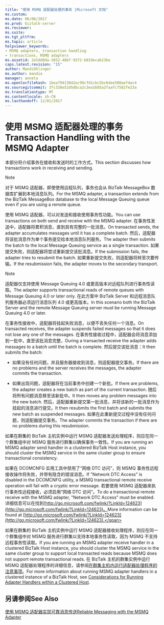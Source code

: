 ```yaml
---
title: "使用 MSMQ 适配器处理的事务 |Microsoft 文档"
ms.custom: 
ms.date: 06/08/2017
ms.prod: biztalk-server
ms.reviewer: 
ms.suite: 
ms.tgt_pltfrm: 
ms.topic: article
helpviewer_keywords:
- MSMQ adapters, transaction handling
- transactions, MSMQ adapters
ms.assetid: 2e5dd0da-3852-48bf-9372-b019ecab23be
caps.latest.revision: "15"
author: MandiOhlinger
ms.author: mandia
manager: anneta
ms.openlocfilehash: 1bea79413042ec99cfd1cbc5bc6dee500aef4ac4
ms.sourcegitcommit: 3fc338e52d5dbca2c3ea1685a2faafc7582fe23a
ms.translationtype: MT
ms.contentlocale: zh-CN
ms.lasthandoff: 12/01/2017
---
```

# <a name="transaction-handling-with-the-msmq-adapter"></a><span data-ttu-id="ab2ba-102">使用 MSMQ 适配器处理的事务</span><span class="sxs-lookup"><span data-stu-id="ab2ba-102">Transaction Handling with the MSMQ Adapter</span></span>
<span data-ttu-id="ab2ba-103">本部分将介绍事务在接收和发送时的工作方式。</span><span class="sxs-lookup"><span data-stu-id="ab2ba-103">This section discusses how transactions work in receiving and sending.</span></span>  
  
> [!NOTE]
>  <span data-ttu-id="ab2ba-104">对于 MSMQ 适配器，即使使用远程队列，事务也会从 BizTalk MessageBox 数据库扩展到本地消息队列。</span><span class="sxs-lookup"><span data-stu-id="ab2ba-104">For the MSMQ adapter, a transaction extends from the BizTalk MessageBox database to the local Message Queuing queue even if you are using a remote queue.</span></span>  
  
 <span data-ttu-id="ab2ba-105">使用 MSMQ 适配器，可以对发送和接收使用事务性功能。</span><span class="sxs-lookup"><span data-stu-id="ab2ba-105">You can use transactions on both send and receive with the MSMQ adapter.</span></span> <span data-ttu-id="ab2ba-106">在事务性发送中，适配器将累积消息，直到具有完整的一批消息。</span><span class="sxs-lookup"><span data-stu-id="ab2ba-106">On transacted sends, the adapter accumulates messages until it has a complete batch.</span></span> <span data-ttu-id="ab2ba-107">然后，适配器将该批消息作为单个事务提交给本地消息队列服务。</span><span class="sxs-lookup"><span data-stu-id="ab2ba-107">The adapter then submits the batch to the local Message Queuing service as a single transaction.</span></span> <span data-ttu-id="ab2ba-108">如果提交失败，则适配器将尝试重新提交该批消息。</span><span class="sxs-lookup"><span data-stu-id="ab2ba-108">If the submission fails, the adapter tries to resubmit the batch.</span></span> <span data-ttu-id="ab2ba-109">如果重新提交失败，则适配器将转至次要传输。</span><span class="sxs-lookup"><span data-stu-id="ab2ba-109">If the resubmission fails, the adapter moves to the secondary transport.</span></span>  
  
> [!NOTE]
>  <span data-ttu-id="ab2ba-110">适配器仅支持使用 Message Queuing 4.0 或更高版本对远程队列进行事务性读取。</span><span class="sxs-lookup"><span data-stu-id="ab2ba-110">The adapter supports transactional reads of remote queues with Message Queuing 4.0 or later only.</span></span> <span data-ttu-id="ab2ba-111">在此方案中 BizTalk Server 和远程消息队列服务器必须运行消息队列 4.0 或更高版本。</span><span class="sxs-lookup"><span data-stu-id="ab2ba-111">In this scenario both the BizTalk Server and the remote Message Queuing server must be running Message Queuing 4.0 or later.</span></span>  
  
 <span data-ttu-id="ab2ba-112">在事务性接收中，适配器将挂起失败消息，以便不丢失任何一个消息。</span><span class="sxs-lookup"><span data-stu-id="ab2ba-112">On transacted receives, the adapter suspends failed messages so that it does not lose any one of the messages.</span></span> <span data-ttu-id="ab2ba-113">在事务性接收过程中，适配器会将消息添加到一批中，直至该批消息完整，</span><span class="sxs-lookup"><span data-stu-id="ab2ba-113">During a transacted receive the adapter adds messages to a batch until the batch is complete.</span></span> <span data-ttu-id="ab2ba-114">然后提交该批消息：</span><span class="sxs-lookup"><span data-stu-id="ab2ba-114">It then submits the batch:</span></span>  
  
-   <span data-ttu-id="ab2ba-115">如果没有任何问题，并且服务器接收到消息，则适配器提交事务。</span><span class="sxs-lookup"><span data-stu-id="ab2ba-115">If there are no problems and the server receives the messages, the adapter commits the transaction.</span></span>  
  
-   <span data-ttu-id="ab2ba-116">如果出现问题，适配器将在当前事务中创建一个新批。</span><span class="sxs-lookup"><span data-stu-id="ab2ba-116">If there are problems, the adapter creates a new batch as part of the current transaction.</span></span> <span data-ttu-id="ab2ba-117">随后将所有问题消息移至该新批中。</span><span class="sxs-lookup"><span data-stu-id="ab2ba-117">It then moves any problem messages into the new batch.</span></span> <span data-ttu-id="ab2ba-118">然后，适配器重新提交第一批消息，并将该新的一批消息作为挂起的消息进行提交。</span><span class="sxs-lookup"><span data-stu-id="ab2ba-118">It then resubmits the first batch and submits the new batch as suspended messages.</span></span> <span data-ttu-id="ab2ba-119">如果在此重新提交过程中没有任何问题，则适配器提交事务。</span><span class="sxs-lookup"><span data-stu-id="ab2ba-119">The adapter commits the transaction if there are no problems during this resubmission.</span></span>  
  
 <span data-ttu-id="ab2ba-120">如果在群集的 BizTalk 主机实例中运行 MSMQ 适配器发送处理程序，则应在同一个群集组中对 MSMQ 服务进行群集以确保事务一致性。</span><span class="sxs-lookup"><span data-stu-id="ab2ba-120">If you are running an MSMQ adapter send handler in a clustered BizTalk Host instance, you should cluster the MSMQ service in the same cluster group to ensure transactional consistency.</span></span>  
  
 <span data-ttu-id="ab2ba-121">如果在 DCOMCNFG 实用工具中禁用了“网络 DTC 访问”，则 MSMQ 事务性远程接收操作将失败，并带有隐含的错误消息。</span><span class="sxs-lookup"><span data-stu-id="ab2ba-121">If "Network DTC Access" is disabled in the DCOMCNFG utility, a MSMQ transactional remote receive operation will fail with a cryptic error message.</span></span>  <span data-ttu-id="ab2ba-122">若要使用 MSMQ 适配器来执行事务性远程接收，必须启用“网络 DTC 访问”。</span><span class="sxs-lookup"><span data-stu-id="ab2ba-122">To do a transactional remote receive with the MSMQ adapter, "Network DTC Access" must be enabled.</span></span> <span data-ttu-id="ab2ba-123">详细信息可以在找到[http://go.microsoft.com/fwlink/?LinkId=124623](http://go.microsoft.com/fwlink/?LinkId=124623)。</span><span class="sxs-lookup"><span data-stu-id="ab2ba-123">More information can be found at [http://go.microsoft.com/fwlink/?LinkId=124623](http://go.microsoft.com/fwlink/?LinkId=124623).</span></span>  
  
 <span data-ttu-id="ab2ba-124">如果在群集的 BizTalk 主机实例中运行 MSMQ 适配器接收处理程序，则应在同一个群集组中对 MSMQ 服务进行群集以支持本地事务性读取，因为 MSMQ 不支持远程事务性读取。</span><span class="sxs-lookup"><span data-stu-id="ab2ba-124">If you are running an MSMQ adapter receive handler in a clustered BizTalk Host instance, you should cluster the MSMQ service in the same cluster group to support local transacted reads because MSMQ does not support remote transactional reads.</span></span> <span data-ttu-id="ab2ba-125">在 BizTalk 主机的群集实例中运行 MSMQ 适配器处理程序的详细信息，请参阅[在群集主机内运行适配器处理程序的注意事项](../core/considerations-for-running-adapter-handlers-within-a-clustered-host1.md)。</span><span class="sxs-lookup"><span data-stu-id="ab2ba-125">For more information about running MSMQ adapter handlers in a clustered instance of a BizTalk Host, see [Considerations for Running Adapter Handlers within a Clustered Host](../core/considerations-for-running-adapter-handlers-within-a-clustered-host1.md).</span></span>  
  
## <a name="see-also"></a><span data-ttu-id="ab2ba-126">另请参阅</span><span class="sxs-lookup"><span data-stu-id="ab2ba-126">See Also</span></span>  
 [<span data-ttu-id="ab2ba-127">使用 MSMQ 适配器实现可靠消息传送</span><span class="sxs-lookup"><span data-stu-id="ab2ba-127">Reliable Messaging with the MSMQ Adapter</span></span>](../core/reliable-messaging-with-the-msmq-adapter.md)